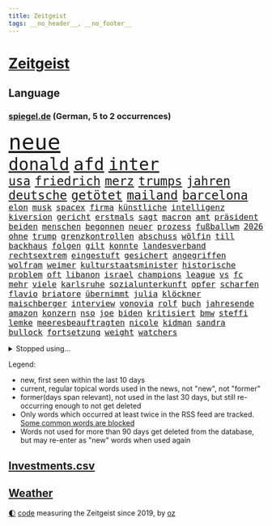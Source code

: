 ```yaml
---
title: Zeitgeist
tags: __no_header__, __no_footer__
---
```


# [Zeitgeist](https://oliz.io/zeitgeist/)

## Language

<h3><a href="https://www.spiegel.de" target="_blank">spiegel.de</a> (German, 5 to 2 occurrences)</h3>
<p style="font-family:monospace">
<span style="font-size:32pt"><a href="news_links.html#neue" class="current">neue</a></span>
<br>
<span style="font-size:25pt"><a href="news_links.html#donald" class="current">donald</a></span>
<span style="font-size:25pt"><a href="news_links.html#afd" class="current">afd</a></span>
<span style="font-size:25pt"><a href="news_links.html#inter" class="current">inter</a></span>
<br>
<span style="font-size:18pt"><a href="news_links.html#usa" class="current">usa</a></span>
<span style="font-size:18pt"><a href="news_links.html#friedrich" class="current">friedrich</a></span>
<span style="font-size:18pt"><a href="news_links.html#merz" class="current">merz</a></span>
<span style="font-size:18pt"><a href="news_links.html#trumps" class="current">trumps</a></span>
<span style="font-size:18pt"><a href="news_links.html#jahren" class="current">jahren</a></span>
<span style="font-size:18pt"><a href="news_links.html#deutsche" class="current">deutsche</a></span>
<span style="font-size:18pt"><a href="news_links.html#getötet" class="current">getötet</a></span>
<span style="font-size:18pt"><a href="news_links.html#mailand" class="current">mailand</a></span>
<span style="font-size:18pt"><a href="news_links.html#barcelona" class="current">barcelona</a></span>
<br>
<span style="font-size:12pt"><a href="news_links.html#elon" class="current">elon</a></span>
<span style="font-size:12pt"><a href="news_links.html#musk" class="current">musk</a></span>
<span style="font-size:12pt"><a href="news_links.html#spacex" class="current">spacex</a></span>
<span style="font-size:12pt"><a href="news_links.html#firma" class="current">firma</a></span>
<span style="font-size:12pt"><a href="news_links.html#künstliche" class="current">künstliche</a></span>
<span style="font-size:12pt"><a href="news_links.html#intelligenz" class="current">intelligenz</a></span>
<span style="font-size:12pt"><a href="news_links.html#kiversion" class="new">kiversion</a></span>
<span style="font-size:12pt"><a href="news_links.html#gericht" class="current">gericht</a></span>
<span style="font-size:12pt"><a href="news_links.html#erstmals" class="current">erstmals</a></span>
<span style="font-size:12pt"><a href="news_links.html#sagt" class="current">sagt</a></span>
<span style="font-size:12pt"><a href="news_links.html#macron" class="current">macron</a></span>
<span style="font-size:12pt"><a href="news_links.html#amt" class="current">amt</a></span>
<span style="font-size:12pt"><a href="news_links.html#präsident" class="current">präsident</a></span>
<span style="font-size:12pt"><a href="news_links.html#beiden" class="current">beiden</a></span>
<span style="font-size:12pt"><a href="news_links.html#menschen" class="current">menschen</a></span>
<span style="font-size:12pt"><a href="news_links.html#begonnen" class="current">begonnen</a></span>
<span style="font-size:12pt"><a href="news_links.html#neuer" class="current">neuer</a></span>
<span style="font-size:12pt"><a href="news_links.html#prozess" class="current">prozess</a></span>
<span style="font-size:12pt"><a href="news_links.html#fußballwm" class="current">fußballwm</a></span>
<span style="font-size:12pt"><a href="news_links.html#2026" class="current">2026</a></span>
<span style="font-size:12pt"><a href="news_links.html#ohne" class="current">ohne</a></span>
<span style="font-size:12pt"><a href="news_links.html#trump" class="current">trump</a></span>
<span style="font-size:12pt"><a href="news_links.html#grenzkontrollen" class="current">grenzkontrollen</a></span>
<span style="font-size:12pt"><a href="news_links.html#abschuss" class="current">abschuss</a></span>
<span style="font-size:12pt"><a href="news_links.html#wölfin" class="new">wölfin</a></span>
<span style="font-size:12pt"><a href="news_links.html#till" class="new">till</a></span>
<span style="font-size:12pt"><a href="news_links.html#backhaus" class="new">backhaus</a></span>
<span style="font-size:12pt"><a href="news_links.html#folgen" class="current">folgen</a></span>
<span style="font-size:12pt"><a href="news_links.html#gilt" class="current">gilt</a></span>
<span style="font-size:12pt"><a href="news_links.html#konnte" class="current">konnte</a></span>
<span style="font-size:12pt"><a href="news_links.html#landesverband" class="current">landesverband</a></span>
<span style="font-size:12pt"><a href="news_links.html#rechtsextrem" class="current">rechtsextrem</a></span>
<span style="font-size:12pt"><a href="news_links.html#eingestuft" class="current">eingestuft</a></span>
<span style="font-size:12pt"><a href="news_links.html#gesichert" class="current">gesichert</a></span>
<span style="font-size:12pt"><a href="news_links.html#angegriffen" class="current">angegriffen</a></span>
<span style="font-size:12pt"><a href="news_links.html#wolfram" class="current">wolfram</a></span>
<span style="font-size:12pt"><a href="news_links.html#weimer" class="new">weimer</a></span>
<span style="font-size:12pt"><a href="news_links.html#kulturstaatsminister" class="current">kulturstaatsminister</a></span>
<span style="font-size:12pt"><a href="news_links.html#historische" class="current">historische</a></span>
<span style="font-size:12pt"><a href="news_links.html#problem" class="current">problem</a></span>
<span style="font-size:12pt"><a href="news_links.html#oft" class="current">oft</a></span>
<span style="font-size:12pt"><a href="news_links.html#libanon" class="current">libanon</a></span>
<span style="font-size:12pt"><a href="news_links.html#israel" class="current">israel</a></span>
<span style="font-size:12pt"><a href="news_links.html#champions" class="current">champions</a></span>
<span style="font-size:12pt"><a href="news_links.html#league" class="current">league</a></span>
<span style="font-size:12pt"><a href="news_links.html#vs" class="current">vs</a></span>
<span style="font-size:12pt"><a href="news_links.html#fc" class="current">fc</a></span>
<span style="font-size:12pt"><a href="news_links.html#mehr" class="current">mehr</a></span>
<span style="font-size:12pt"><a href="news_links.html#viele" class="current">viele</a></span>
<span style="font-size:12pt"><a href="news_links.html#karlsruhe" class="current">karlsruhe</a></span>
<span style="font-size:12pt"><a href="news_links.html#sozialunterkunft" class="new">sozialunterkunft</a></span>
<span style="font-size:12pt"><a href="news_links.html#opfer" class="current">opfer</a></span>
<span style="font-size:12pt"><a href="news_links.html#scharfen" class="current">scharfen</a></span>
<span style="font-size:12pt"><a href="news_links.html#flavio" class="new">flavio</a></span>
<span style="font-size:12pt"><a href="news_links.html#briatore" class="new">briatore</a></span>
<span style="font-size:12pt"><a href="news_links.html#übernimmt" class="current">übernimmt</a></span>
<span style="font-size:12pt"><a href="news_links.html#julia" class="current">julia</a></span>
<span style="font-size:12pt"><a href="news_links.html#klöckner" class="current">klöckner</a></span>
<span style="font-size:12pt"><a href="news_links.html#maischberger" class="new">maischberger</a></span>
<span style="font-size:12pt"><a href="news_links.html#interview" class="current">interview</a></span>
<span style="font-size:12pt"><a href="news_links.html#vonovia" class="current">vonovia</a></span>
<span style="font-size:12pt"><a href="news_links.html#rolf" class="current">rolf</a></span>
<span style="font-size:12pt"><a href="news_links.html#buch" class="current">buch</a></span>
<span style="font-size:12pt"><a href="news_links.html#jahresende" class="current">jahresende</a></span>
<span style="font-size:12pt"><a href="news_links.html#amazon" class="current">amazon</a></span>
<span style="font-size:12pt"><a href="news_links.html#konzern" class="current">konzern</a></span>
<span style="font-size:12pt"><a href="news_links.html#nso" class="new">nso</a></span>
<span style="font-size:12pt"><a href="news_links.html#joe" class="current">joe</a></span>
<span style="font-size:12pt"><a href="news_links.html#biden" class="current">biden</a></span>
<span style="font-size:12pt"><a href="news_links.html#kritisiert" class="current">kritisiert</a></span>
<span style="font-size:12pt"><a href="news_links.html#bmw" class="current">bmw</a></span>
<span style="font-size:12pt"><a href="news_links.html#steffi" class="current">steffi</a></span>
<span style="font-size:12pt"><a href="news_links.html#lemke" class="current">lemke</a></span>
<span style="font-size:12pt"><a href="news_links.html#meeresbeauftragten" class="new">meeresbeauftragten</a></span>
<span style="font-size:12pt"><a href="news_links.html#nicole" class="current">nicole</a></span>
<span style="font-size:12pt"><a href="news_links.html#kidman" class="current">kidman</a></span>
<span style="font-size:12pt"><a href="news_links.html#sandra" class="current">sandra</a></span>
<span style="font-size:12pt"><a href="news_links.html#bullock" class="new">bullock</a></span>
<span style="font-size:12pt"><a href="news_links.html#fortsetzung" class="current">fortsetzung</a></span>
<span style="font-size:12pt"><a href="news_links.html#weight" class="new">weight</a></span>
<span style="font-size:12pt"><a href="news_links.html#watchers" class="new">watchers</a></span>
</p>
<details>
<summary>Stopped using...</summary>
<p class="former" style="font-size:12pt">
geeinigt(1658) grenze(1658) siegt(1658) wolfgang(1658) 100000(1657) bekannten(1657) taten(1657) antreten(1656) ausgebrochen(1656) bidens(1656) ebenfalls(1656) bereich(1655) einwohner(1655) lebensmittel(1655) mitunter(1655) steigende(1655) treffer(1655) angeklagter(1654) bekannte(1654) entschädigung(1654) geschickt(1654) hervor(1654) mannschaft(1654) normal(1654) oberbürgermeister(1654) benzin(1653) berichte(1653) einstieg(1653) entlässt(1653) klein(1653) möglicher(1653) obama(1653) scheinen(1653) streichen(1653) verlegt(1653) vorschläge(1653) infektion(1652) lehrer(1652) richten(1652) ursula(1652) regel(1651) schlag(1651) bayerischen(1650) gegenteil(1650) leichter(1650) schicksal(1650) berg(1649) diskussion(1649) verteidigungsministerium(1649) niederländische(1648) trainieren(1648) restaurants(1647) sender(1647) entscheidend(1646) fußballer(1646) kleines(1646) letzter(1646) absage(1645) bestimmt(1645) gastgeber(1645) halben(1645) islamischen(1645) standort(1645) thailand(1645) bedenken(1644) beschäftigte(1644) juli(1644) einsetzen(1643) freie(1643) ermittlern(1642) erneuten(1642) nord(1642) türkischen(1642) wachstum(1642) manuel(1641) verändern(1641) 11(1640) freilassung(1640) gebiet(1640) hielten(1640) torhüter(1640) ausmaß(1639) falschen(1639) vorsprung(1638) pflicht(1637) anzeichen(1636) entsetzen(1635) beiträge(1634) meinen(1632) überleben(1628) top(1627) betrifft(1626) dran(1626) spitzenreiter(1626) außerhalb(1625) bestmarke(1625) beitrag(1624) rentner(1623) antrag(1622) auseinandersetzung(1622) koalitionspartner(1618) versorgung(1618) niedrig(1617) dutzend(1616) lehrkräfte(1607) ausgetragen(1597) schadensersatz(1593) wetterdienst(1569) milliardär(1539) abgestürzt(1480) anführer(1398) kleidung(1395) ohnehin(1386) partnerschaft(1381) gesund(1353) kollision(1348) demo(1287) abkommen(1286) magazin(1270) außenministerin(1266) luftwaffe(1259) roth(1256) schloss(1229) sank(1227) öffentlichrechtlichen(1215) symbol(1208) fördern(1204) inhalte(1194) spaltung(1185) gezwungen(1175) 2014(1172) betreibt(1158) samt(1147) lücken(1144) langsam(1131) eingetroffen(1129) indem(1107) klopp(1088) schlamm(1081) konzerte(1072) harter(1067) westjordanland(1067) kai(1063) debattiert(1052) tierschützer(1046) prompt(1042) osnabrück(1040) profi(1037) genauer(1021) deutsch(1019) stören(1012) legal(1008) revolution(998) bürgergeld(988) hände(981) streiks(980) einladung(979) schickte(969) ernährung(956) überraschenden(933) irland(931) schmeckt(918) alice(903) todesstrafe(901) eric(898) ausgemacht(885) redet(885) liberale(879) jüdische(874) kommentiert(872) perfekten(851) opfers(850) aufgelöst(845) al(844) jung(832) sachsens(830) vorstand(830) islamistischen(818) minderjährige(818) initiative(817) georgien(797) ministerpräsidenten(793) spiegelreport(780) zogen(774) eingeladen(772) betreiben(768) name(768) mannheim(752) emotionen(750) angerichtet(749) boomt(748) fußballverband(739) victor(733) härtere(732) fühlte(719) vergeltung(719) vierten(709) höchststand(708) auswirken(706) protestierten(705) terrorismus(704) helden(687) mysteriöse(682) model(675) missstände(673) milliardenschweren(666) anschluss(664) 2013(663) interessiert(662) schlimmer(645) 36(642) politikerinnen(642) häfen(630) geprüft(619) mary(608) unten(604) momente(598) gewinner(596) dient(592) berüchtigte(576) darstellung(573) strafgerichtshof(571) beschuldigt(566) eröffnung(565) horst(565) ddr(561) demos(560) taucht(555) gerechnet(552) versagt(552) mars(549) nahost(547) gazastreifens(543) wild(538) neonazis(529) signalisiert(518) staatsanwälte(512) bundestagswahl(505) bernd(504) bestraft(500) falls(499) bereichen(496) beleidigungen(491) simon(491) kriegsschiffe(489) finanzen(487) landung(482) fortschritte(479) oma(473) anzugreifen(470) abgefeuert(467) wettkampf(458) marken(449) mittleren(449) jörg(447) elton(444) gefühlt(442) korrigiert(441) abgewiesen(440) konzept(440) rechtlichen(433) justin(428) marathon(428) realistische(428) strategische(427) gerieten(421) 58(420) schätzt(418) blau(417) chinesisches(417) lüge(413) apples(412) blutbad(410) mitspieler(409) persönlichkeit(407) fing(403) pole(400) jamal(399) bundesland(397) rhetorik(397) singapur(396) wahren(394) bomben(393) dokumentation(393) laufende(393) vorab(392) lieder(390) populismus(390) 2029(386) tennisspielerin(381) anwesen(379) noah(379) paket(378) übergriffen(376) therapie(375) bedrohen(373) instanz(371) wirtschaftspolitik(369) längste(365) figuren(364) ernstfall(363) flog(363) sticht(363) telekom(360) entgeht(358) akzeptieren(356) flut(353) worüber(353) ewig(350) premiers(346) späten(345) weibchen(345) hals(343) sportlerinnen(343) beliebtesten(342) heimatstadt(339) verlegen(339) vergnügen(335) perfekt(334) spanier(334) gene(332) neueste(331) stärkere(331) m(330) wahlergebnis(330) nirgendwo(329) brutalen(328) auseinandersetzungen(324) jubel(324) evakuierungen(323) fußballplatz(323) paradies(323) beißt(321) feinde(321) meisterin(321) kleinstadt(320) stärkste(317) royal(313) potenziell(311) sätzen(311) polizeigewalt(309) smith(306) netflixdoku(304) situationen(303) zeitplan(302) nachträglich(301) schätzung(301) stream(299) ursprünglich(299) weltraum(299) hollywoodstars(297) praktisch(297) unsicher(297) günstig(292) umstrittenem(290) sichtbar(289) weidel(286) müdigkeit(284) zimmer(284) entgehen(283) 67(282) externe(281) ryanair(281) atlantik(280) fiasko(276) zwölfjährige(276) turnen(275) eiszeit(274) bundestags(271) richtungen(271) verstorben(271) gere(270) notfalls(269) wettert(268) gehoben(267) radio(267) secret(266) entsprechende(265) moderiert(264) lass(263) moderat(263) 130(262) zögern(262) schau(260) finger(259) weiblichen(259) einstigen(258) verließ(258) geheimdienste(256) northvolt(255) michelle(253) verfängt(253) aktionäre(249) traditionelle(248) geheimen(246) vermeidet(245) abgebaut(242) punktet(242) viermal(241) äußere(241) sperrt(239) enthoben(237) amtes(235) usbürger(235) zurecht(234) explizit(233) fläche(233) plante(233) beruht(232) drohender(232) bekämpft(231) böllern(231) dietmar(230) geschaffen(230) arne(229) bezichtigt(229) kabul(229) júnior(227) anhängern(226) anlässlich(225) briefe(225) belastung(222) alarmierende(221) explodiert(220) fahrlässiger(219) nordseeinsel(218) schwanken(218) zulässig(218) militärjunta(217) versteckte(217) krankenkassen(216) maren(216) markige(216) geldbeutel(214) auswärtssieg(211) scheidende(210) zwang(208) krankenversicherung(207) na(205) offenheit(203) studiert(203) verliehen(203) indigene(202) gomez(200) hof(200) selena(200) skispringen(199) wmqualifikation(199) country(198) ecuador(198) juristischen(197) rauchen(194) unterwäsche(193) verrückt(191) vertraute(191) bundesebene(189) lungenentzündung(189) söders(189) aufarbeitung(188) fische(186) krassen(184) freiheiten(183) mächtigsten(182) renommierte(182) asylanträge(181) exemplare(180) plädieren(180) leere(179) qualifiziert(179) klopfen(178) sprit(177) sklaverei(176) dunkelheit(175) betrugsmasche(173) rüstungsindustrie(173) parteikollegen(172) einführen(171) größeres(171) kifirma(171) überzieht(171) gazas(170) machtlos(169) tauscht(169) lebenszeichen(168) beharrlich(167) durchsuchungen(167) joseph(167) jva(167) künftiger(167) coup(166) verschwiegen(166) abgelehnt(165) konzernchefs(165) rookie(165) rwe(164) antike(163) triumphieren(163) lucy(162) entschlossen(161) merkwürdige(161) oberlandesgericht(161) offizieller(161) umsetzung(161) tarifstreit(160) vorherrschaft(159) auswege(158) fallschirmspringer(158) soccer(158) jude(157) zurückzukehren(157) böller(156) gavin(156) verspätet(156) 84(155) gerast(155) leibwächter(155) wechseljahre(155) funde(154) synthetische(152) wahldebakel(152) bestseller(151) hamdan(151) mist(151) silvesternacht(149) involviert(148) strafverfahren(148) partnern(147) rächen(147) university(147) fire(146) pompeji(146) mobile(145) mourinho(145) anweisung(144) missbrauchsvorwürfe(144) preisverleihung(144) amtierende(143) grenzschutz(143) bittere(142) gefängnissen(142) ozean(142) ussenat(142) bafög(141) finanzierte(141) blindgänger(140) sms(139) usgesundheitsminister(139) leiterin(138) wohnungsbau(138) ausfällen(137) beitragserhöhungen(137) brandmauer(137) fragile(137) medienberichte(137) sämtliche(137) verlangte(135) aufklären(134) fantasie(134) intendantin(134) anhören(133) tina(133) geschwindigkeit(132) 40000(131) alleingang(131) wecken(131) demonstrierende(130) geschmuggelt(130) hofften(130) testflug(130) strafgerichtshofs(129) eingeschaltet(128) lenkrad(128) tiefstand(128) widersetzt(128) inseln(127) ligaspielen(127) business(126) kranken(126) nikita(126) neuigkeiten(124) r(124) rückkehrer(124) soldat(124) spurensuche(124) syrische(123) uneinig(123) unentschieden(123) verschlechtert(123) geheimdienstchef(122) mexikanische(122) preiserhöhungen(122) strafmaßnahmen(122) zielte(122) herzogin(121) true(121) bundesarbeitsgericht(120) fck(120) nasa(119) rebellen(119) umsturz(119) affront(118) amtskollegen(118) brian(118) begeht(117) willkürlich(117) übergangsregierung(117) erwartete(116) genötigt(116) syrischer(116) agassi(115) andre(115) graf(115) insolvent(115) kochbücher(115) kreuzbandriss(115) maßgeblich(115) mr(115) rezepte(115) sanierung(115) appelliert(114) blicke(114) demonstrierten(114) logik(114) sicherheitspolitik(114) epidemie(113) friends(113) rassistisches(113) winzige(113) lernte(112) luigi(112) 42jähriger(111) dankte(111) einheimischen(111) forever(111) herrschaft(111) law(111) falten(110) konzepte(110) premierministers(110) gelbhaar(109) erbeuten(108) firmenboss(108) innen(108) jason(108) markle(108) forschungsteam(107) mythos(106) psychiatrie(106) magdeburger(105) ostdeutschen(105) besitz(104) gestaltete(104) amtsübernahme(103) memes(103) schärfere(103) batteriehersteller(102) cruz(102) erneuert(102) feuerwehrleute(102) mccartney(102) wiederholten(102) behauptung(101) verlängern(101) verteuert(101) heiklen(100) trocken(100) dominieren(99) hochtouren(99) machenschaften(99) titelrennen(99) begehrte(98) fda(98) fließt(98) lebensraum(98) unsicherheiten(98) uskonzerne(97) breites(95) demenz(95) introvertierte(95) landesweite(95) weltlage(95) artikel(94) eingeschlafen(94) verschluckt(94) öffnete(94) camper(93) csupolitiker(93) dänemarks(93) gegenkandidaten(93) karibik(93) freier(92) klassen(92) pflegeheim(92) promille(92) skispringer(92) spezialisiert(92) abzuwenden(91) boote(91) bangkok(90) bedingt(90) hüller(90) linus(90) straßer(90) übereinander(90) kreuzte(89) philip(89) schauspielstars(89) sportereignisse(89) tempolimit(89) teslachefs(89) trübe(89) werten(89) wilden(89) attackierten(88) betrachten(88) bitteren(88) eukommissionschefin(88) familiären(88) gangstern(88) immobilienreich(88) personenschutz(88) routine(88) strommarkt(88) studio(88) aufzunehmen(87) bewusster(87) gerüchteküche(87) grundstück(87) kartelle(87) notstand(87) vage(87) aufschieben(86) genosse(86) gesunde(86) hochfahren(86) hochhäuser(86) häuslicher(86) landeschef(86) skandalen(86) taiwanchinakonflikt(86) aufbrechen(85) verziehen(85) bankrotterklärung(84) dingen(84) diversitätsprogramme(84) geweckt(84) myanmars(84) prager(84) entschärfung(83) getrennte(83) iwfchefin(83) militärdiktatur(83) newsom(83) protests(83) trockene(83) erhärtet(82) interviews(82) introvertiert(82) nervige(82) stürze(82) blendete(81) einzuschränken(81) fehlverhalten(81) gemüse(81) kutsche(81) sussex(81) verbesserung(81) bauch(80) bussen(80) energieversorgung(80) enthüllen(80) schockanrufen(80) schockanrufer(80) sensibel(80) spannung(80) verschickte(80) ausgesucht(79) dänischer(79) flüssen(79) kurznachrichtendienst(79) aufheben(78) durchzusetzen(78) gewalttätiger(78) nationalspielerin(78) aufklärungsflugzeug(77) floriert(77) gibson(77) imperialismus(77) korruptionsprozess(77) langes(77) mel(77) weltcuprennen(77) bundesligaklubs(76) darmkrebs(76) lynch(76) mitgerissen(76) posts(76) simmons(76) sushi(76) telefonbetrug(76) usjustizministerin(76) 1985(75) agentur(75) aneinandergeraten(75) aquarium(75) belästigungsvorwürfe(75) brancheninsider(75) frauenfußball(75) herstellung(75) eubürgern(74) friedhof(74) gelesen(74) grönländer(74) menstruation(74) schmierereien(74) zivilklage(74) aneinander(73) bargeld(73) ideologien(73) kollegium(73) tijuana(73) huthimilizen(72) internationales(72) metaceo(72) socialmediaplattform(72) achim(71) blockbuster(71) hase(71) lecker(71) patientenverfügung(71) quer(71) tornados(71) wilder(71) zusammengeschlossen(71) zwangsurlaub(71) anschauen(70) misshandlungsvorwürfe(70) puma(70) seuche(70) tiktokapp(70) ash(69) ismitglied(69) räuber(69) versammelten(69) antonelli(68) autismus(68) bewährten(68) kimi(68) sicherheitsrat(68) weht(68) aufbauen(67) fler(67) instrument(67) unbehagen(67) abschottung(66) frederiksen(66) fünfpunkteplan(66) großbuchstaben(66) heizöl(66) house(66) kabarettist(66) nähern(66) petition(66) siliconvalleygrößen(66) untersuchungsbericht(66) verschärfungen(66) europäischem(65) finanzlage(65) fußballnationalelf(65) kräftemessen(65) löw(65) seriös(65) sun(65) warnten(65) yuval(65) agiert(64) geflügelpest(64) menschenrechtlerin(64) nationalisten(64) ostbeauftragte(64) seehofer(64) wale(64) dankt(63) erdbebenopfer(63) konzentrationslagers(63) millionenfach(63) topspiel(63) aufwachen(62) berlinerin(62) ole(62) pausiert(62) rettungskräften(62) usarmee(62) verleihung(62) ärztinnen(62) abitur(61) ausgelassen(61) gefecht(61) lübeck(61) lübecker(61) schulweg(61) strafbefehl(61) unerwarteten(61) uwe(61) charakters(59) handelspartnern(59) kapitel(59) rohstoffe(59) einigungen(58) wahnsinn(58) beeindrucken(57) einsperren(57) hagelt(57) karten(57) løkke(57) rasmussen(57) ungeheuer(57) verteilen(57) 38jähriger(56) anrecht(56) engagierte(56) minerva(56) rider(56) selbstständigkeit(56) urteilt(56) wolodin(56) ausgenutzt(55) ernster(55) fördert(55) internationalem(55) lagune(55) vollgas(55) vorurteilen(55) abgezockt(54) angeschlagen(54) arbeitsbedingungen(54) fahrschüler(54) kommunale(54) nationalen(54) widerlegt(54) ledmasken(53) verwaltung(53) assistent(52) bodycams(52) eli(52) gewählte(52) nachhaltiger(52) sicherheitskonferenz(52) stichwaffen(52) adams(51) angefangen(51) kletterer(51) veruntreute(51) wirtschaftsforscher(51) überfälle(51) ami(50) asylsuchenden(50) barrikaden(50) erwarteten(50) führerscheinprüfung(50) hohn(50) miroslav(50) rächt(50) sanktioniert(50) staatspräsident(50) tiefsten(50) wissenschaftlerin(50) absolvieren(49) geschwindigkeitsbegrenzung(49) großvater(49) handelsbilanzen(49) openaiceo(49) oscaracademy(49) ostukraine(49) abgeben(48) fahrerlaubnis(48) multimilliardär(48) obst(48) scheinbar(48) transparency(48) wmgold(48) faktor(47) rover(47) totem(47) uss(47) 64(46) ausschuss(46) debütalbum(46) intellektuellen(46) philosoph(46) xai(46) gestreikt(45) karlheinz(45) prägenden(45) anhalt(44) blaue(44) luxushotel(44) selbstständig(44) snl(44) stimmrecht(44) venus(44) bäcker(43) francesca(43) gesamtes(43) künstlichem(43) zweifelhafte(43) coaching(42) forscherteam(42) fußballweltmeister(42) herausgeben(42) office(42) oval(42) uganda(42) klauen(41) sozialer(41) 46jährige(40) franchise(40) kurieren(40) pickleball(40) sandalen(40) schlossen(40) verhalf(40) wahrscheinlichkeit(40) akzeptiert(38) dienstes(38) hervorragende(38) schwangere(38) triathlon(38) autonome(37) geisterstadt(37) generäle(37) kopenhagen(37) kostete(37) lieferkettengesetz(37) rückgrat(37) ungarischen(37) weltmeisterin(37) widersprechen(37) 239(36) atlético(36) handelspolitik(36) hillary(35) koalitionsgesprächen(35) skelette(35) sommermärchenprozess(35) anderthalb(34) fenerbahçe(34) gelsenkirchen(34) impfskeptiker(34) rekordkurs(34) retterin(34) schweitzer(34) stein(34) wangerooge(34) zurückgewinnen(34) amazons(33) blutig(33) bundesamtes(33) hercules(33) highschool(33) knappes(33) politischem(33) wirtschaftsflaute(33) bundesweiten(32) keines(32) komplexe(32) konter(32) sbahnen(32) vierteljahrhundert(32) zugestellt(32) zweitem(32) absurde(31) parteiübergreifend(31) abschreckung(30) bündnispartner(30) eingefrorenes(30) gelüftet(30) inspirieren(30) krywyj(30) portfolio(30) rih(30) schulleiter(30) thailändische(30) zivile(30) beigebracht(29) flugverkehr(29) galatasaray(29) grundlage(29) mittelamerika(29) spätestens(29) batman(28) csulandesgruppenchef(28) côte(28) demokratien(28) dying(28) d’azur(28) formiert(28) jesse(28) justizopfer(28) liganiederlage(28) saal(28) theatermacher(28) aung(27) beate(27) eingebunden(27) endloser(27) fastenmonats(27) hlaing(27) juntachef(27) kampfpilot(27) min(27) männlich(27) story(27) ungewöhnlicher(27) weltordnung(27) ägyptischen(27) übung(27) aufwind(26) begeben(26) berkeley(26) femizide(26) hürden(26) lachs(26) staatsgemäldesammlungen(26) selenskyjs(25) unterrepräsentiert(25) arbeiteten(24) etf(24) existierenden(24) separatisten(24) stall(24) tobte(24) visa(24) zeitungsbericht(24) deloitte(23) disqualifikationen(23) geldes(23) heldin(23) herben(23) johansson(23) prevc(23) quadratmetern(23) scarlett(23) technologien(23) umweltministerin(23) updates(23) vortag(23) willst(23) zollankündigungen(23) 22jährigen(22) fotografen(22) glaubten(22) goldenes(22) militärübung(22) schuldenpaket(22) siebten(22) symbolkraft(22) atubolu(21) gefälschten(21) woidke(21) albert(20) shop(20) abräumen(19) gymnasiums(19) hobbys(19) stroot(19) angepasst(18) anschlagsplans(18) arbeitsgruppen(18) asylsystems(18) belegschaft(18) fahndung(18) reißenden(18) schlau(18) südsudan(18) unojob(18) zweidrittelmehrheit(18) ausschnitte(17) korruptionsverdacht(17) leckere(17) mpox(17) nordseeküste(17) obduktion(17) überzogene(17) bodenoffensive(16) erheblichem(16) konsens(16) raumflug(16) visum(16) vorgeschmack(16) bürgerrechtler(15) copa(15) felder(15) gebebt(15) jordan(15) mailandsanremo(15) pater(15) prüfungen(15) schimmel(15) usnotenbank(15) 160000(14) carl(14) darknet(14) finnlands(14) rechtlich(14) schüchtern(14) uhrenindustrie(14) anpassung(13) chp(13) erfand(13) fernseher(13) gelbe(13) prozessbeginn(13) rekordtief(13) schreck(13) verfilmung(13) etappen(12) taiwans(12) arbeitgebern(11) freue(11) nachgeben(11) pokalhalbfinale(11) russin(11) schlimmes(11)
</p>
</details>
<p>Legend:
<ul>
<li><span class="new">new</span>, first seen within the last 10 days</li>
<li><span class="current">current</span>, regular topical words used in the news, not "new", not "former"</li>
<li><span class="former">former(days span relevant)</span>, not used in the last 30 days, but still re-occurring enough to not get deleted</li>
<li>Only words which occurred at least twice in the RSS feed are tracked. <a href="language/filters.py">Some common words are blocked</a></li>
<li>Words not used for more than 90 days get deleted from the database, but may re-enter as "new" words when used again</li>
</ul>
</p>

## [Investments](investments.html)[.csv](investments.csv)

## [Weather](weather.html)

<footer>
<a href="javascript:toggleTheme()" class="nav">🌓</a>
<a href="https://github.com/ooz/zeitgeist">code</a> measuring the Zeitgeist since 2019, by <a href="https://oliz.io">oz</a>
</footer>
